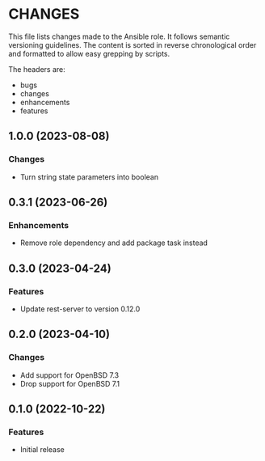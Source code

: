 # CHANGES

This file lists changes made to the Ansible role. It follows semantic versioning
guidelines. The content is sorted in reverse chronological order and formatted
to allow easy grepping by scripts.

The headers are:
- bugs
- changes
- enhancements
- features

## 1.0.0 (2023-08-08)

### Changes

- Turn string state parameters into boolean

## 0.3.1 (2023-06-26)

### Enhancements

- Remove role dependency and add package task instead

## 0.3.0 (2023-04-24)

### Features

- Update rest-server to version 0.12.0

## 0.2.0 (2023-04-10)

### Changes

- Add support for OpenBSD 7.3
- Drop support for OpenBSD 7.1

## 0.1.0 (2022-10-22)

### Features

- Initial release
